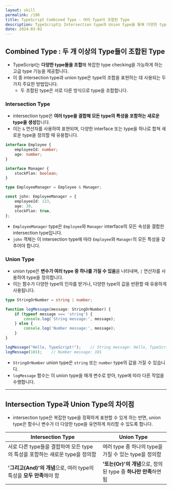 ```yaml
---
layout: skill
permalink: /196
title: TypeScript Combined Type - 여러 Type이 조합된 Type
description: TypeScript는 Intersection type과 Union type을 통해 다양한 type들을 조합하여 복잡한 type checking을 가능하게 하는 고급 type 기능을 제공합니다.
date: 2024-03-02
---
```



## Combined Type : 두 개 이상의 Type들이 조합된 Type

- TypeScript는 **다양한 type들을 조합**해 복잡한 type checking을 가능하게 하는 고급 type 기능을 제공합니다.
- 이 중 intersection type과 union type은 type의 조합을 표현하는 데 사용되는 두 가지 주요한 방법입니다.
    - 두 조합된 type은 서로 다른 방식으로 type을 조합합니다.


### Intersection Type

- intersection type은 **여러 type을 결합해 모든 type의 특성을 포함하는 새로운 type을 생성**합니다.
- 이는 `&` 연산자를 사용하여 표현되며, 다양한 interface 또는 type을 하나로 합쳐 새로운 type을 정의할 때 유용합니다.

```typescript
interface Employee {
    employeeId: number;
    age: number;
}

interface Manager {
    stockPlan: boolean;
}

type EmployeeManager = Employee & Manager;

const john: EmployeeManager = {
    employeeId: 123,
    age: 30,
    stockPlan: true,
};
```

- `EmployeeManager` type은 `Employee`와 `Manager` interface의 모든 속성을 결합한 intersection type입니다.
- `john` 객체는 이 intersection type에 따라 `Employee`와 `Manager`의 모든 특성을 갖추어야 합니다.


### Union Type

- union type은 **변수가 여러 type 중 하나를 가질 수 있음**을 나타내며, `|` 연산자를 사용하여 type을 정의합니다.
- 이는 함수가 다양한 type의 인자를 받거나, 다양한 type의 값을 반환할 때 유용하게 사용됩니다.

```typescript
type StringOrNumber = string | number;

function logMessage(message: StringOrNumber) {
    if (typeof message === 'string') {
        console.log('String message:', message);
    } else {
        console.log('Number message:', message);
    }
}

logMessage("Hello, TypeScript!");    // String message: Hello, TypeScript!
logMessage(101);    // Number message: 101
```

- `StringOrNumber` union type은 `string` 또는 `number` type의 값을 가질 수 있습니다.
- `logMessage` 함수는 이 union type을 매개 변수로 받아, type에 따라 다른 작업을 수행합니다.


---


## Intersection Type과 Union Type의 차이점

- intersection type은 복잡한 type을 정확하게 표현할 수 있게 하는 반면, union type은 함수나 변수가 더 다양한 type을 유연하게 처리할 수 있도록 합니다.

| Intersection Type | Union Type |
| --- | --- |
| 서로 다른 type들을 결합하여 모든 type의 특성을 포함하는 새로운 type을 정의함 | 여러 type 중 하나의 type을 가질 수 있는 type을 정의함 |
| **'그리고(And)'의 개념**으로, 여러 type의 특성을 **모두 만족**해야 함 | **'또는(Or)'의 개념**으로, 정의된 type 중 **하나만 만족**하면 됨 |
